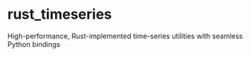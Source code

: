 # rust_timeseries
High-performance, Rust-implemented time-series utilities with seamless Python bindings
